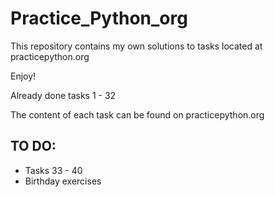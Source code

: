 # Practice_Python_org
This repository contains my own solutions to tasks located at practicepython.org

Enjoy!

Already done tasks 1 - 32

The content of each task can be found on practicepython.org

## TO DO:
- Tasks 33 - 40
- Birthday exercises
